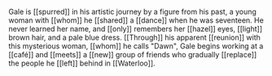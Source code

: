 Gale is [[spurred]] in his artistic journey by a figure from his past, a young woman with [[whom]] he [[shared]] a [[dance]] when he was seventeen. He never learned her name, and [[only]] remembers her [[hazel]] eyes, [[light]] brown hair, and a pale blue dress. [[Through]] his apparent [[reunion]] with this mysterious woman, [[whom]] he calls "Dawn", Gale begins working at a [[café]] and [[meets]] a [[new]] group of friends who gradually [[replace]] the people he [[left]] behind in [[Waterloo]].
